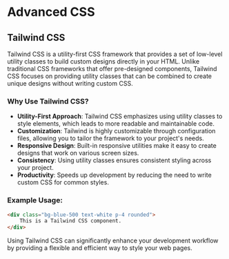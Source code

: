 # Advanced CSS

## Tailwind CSS

Tailwind CSS is a utility-first CSS framework that provides a set of low-level utility classes to build custom designs directly in your HTML. Unlike traditional CSS frameworks that offer pre-designed components, Tailwind CSS focuses on providing utility classes that can be combined to create unique designs without writing custom CSS.

### Why Use Tailwind CSS?

- **Utility-First Approach**: Tailwind CSS emphasizes using utility classes to style elements, which leads to more readable and maintainable code.
- **Customization**: Tailwind is highly customizable through configuration files, allowing you to tailor the framework to your project's needs.
- **Responsive Design**: Built-in responsive utilities make it easy to create designs that work on various screen sizes.
- **Consistency**: Using utility classes ensures consistent styling across your project.
- **Productivity**: Speeds up development by reducing the need to write custom CSS for common styles.

### Example Usage:
```html
<div class="bg-blue-500 text-white p-4 rounded">
    This is a Tailwind CSS component.
</div>
```

Using Tailwind CSS can significantly enhance your development workflow by providing a flexible and efficient way to style your web pages.
